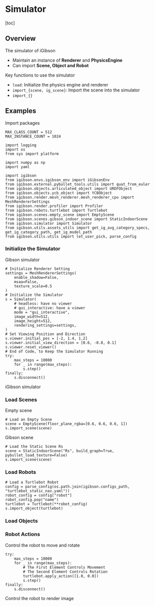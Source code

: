 # Simulator

[toc]

## Overview

The simulator of iGibson

- Maintain an instance of __Renderer__ and __PhysicsEngine__
- Can import __Scene, Object and Robot__

Key functions to use the simulator

- `load`: Initialize the physics engine and renderer
- `import_{scene, ig_scene}`: Import the scene into the simulator
- `import_{}`

## Examples

Import packages

    MAX_CLASS_COUNT = 512
    MAX_INSTANCE_COUNT = 1024

    import logging
    import os
    from sys import platform

    import numpy as np
    import yaml

    import igibson
    from igibson.envs.igibson_env import iGibsonEnv
    from igibson.external.pybullet_tools.utils import quat_from_euler
    from igibson.objects.articulated_object import URDFObject
    from igibson.objects.ycb_object import YCBObject
    from igibson.render.mesh_renderer.mesh_renderer_cpu import MeshRendererSettings
    from igibson.render.profiler import Profiler
    from igibson.robots.turtlebot import Turtlebot
    from igibson.scenes.empty_scene import EmptyScene
    from igibson.scenes.gibson_indoor_scene import StaticIndoorScene
    from igibson.simulator import Simulator
    from igibson.utils.assets_utils import get_ig_avg_category_specs, get_ig_category_path, get_ig_model_path
    from igibson.utils.utils import let_user_pick, parse_config

### Initialize the Simulator

Gibson simulator

    # Initialize Renderer Setting
    settings = MeshRendererSettings(
        enable_shadow=False, 
        msaa=False, 
        texture_scale=0.5
    )
    # Initialize the Simulator
    s = Simulator(
        # headless: have no viewer
        # gui_interactive: have a viewer
        mode = "gui_interactive",
        image_width=512,
        image_height=512,
        rendering_settings=settings,
    )
    # Set Viewing Position and Direction
    s.viewer.initial_pos = [-2, 1.4, 1.2]
    s.viewer.initial_view_direction = [0.6, -0.8, 0.1]
    s.viewer.reset_viewer()
    # End of Code, to Keep the Simulator Running
    try:
        max_steps = 10000
        for _ in range(max_steps):
            s.step()
    finally:
        s.disconnect()

iGibson simulator

### Load Scenes

Empty scene

    # Load an Empty Scene
    scene = EmptyScene(floor_plane_rgba=[0.6, 0.6, 0.6, 1])
    s.import_scene(scene)

Gibson scene

    # Load the Static Scene Rs
    scene = StaticIndoorScene("Rs", build_graph=True, pybullet_load_texture=False)
    s.import_scene(scene)

### Load Robots

    # Load a Turtlebot Robot
    config = parse_config(os.path.join(igibson.configs_path, "turtlebot_static_nav.yaml"))
    robot_config = config["robot"]
    robot_config.pop("name")
    turtlebot = Turtlebot(**robot_config)
    s.import_object(turtlebot)

### Load Objects

### Robot Actions

Control the robot to move and rotate

    try:
        max_steps = 10000
        for _ in range(max_steps):
            # The First Element Controls Movement
            # The Second Element Controls Rotation
            turtlebot.apply_action([1.0, 0.0])
            s.step()
    finally:
        s.disconnect()

Control the robot to render image
